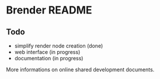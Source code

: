 Brender README
==============

Todo
----


* simplify render node creation (done)
* web interface (in progress)
* documentation (in progress)

More informations on online shared development documents.
